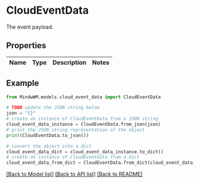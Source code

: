 # CloudEventData

The event payload.

## Properties

Name | Type | Description | Notes
------------ | ------------- | ------------- | -------------

## Example

```python
from MindwWM.models.cloud_event_data import CloudEventData

# TODO update the JSON string below
json = "{}"
# create an instance of CloudEventData from a JSON string
cloud_event_data_instance = CloudEventData.from_json(json)
# print the JSON string representation of the object
print(CloudEventData.to_json())

# convert the object into a dict
cloud_event_data_dict = cloud_event_data_instance.to_dict()
# create an instance of CloudEventData from a dict
cloud_event_data_from_dict = CloudEventData.from_dict(cloud_event_data_dict)
```
[[Back to Model list]](../README.md#documentation-for-models) [[Back to API list]](../README.md#documentation-for-api-endpoints) [[Back to README]](../README.md)


